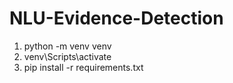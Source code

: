 # NLU-Evidence-Detection

1. python -m venv venv
2. venv\Scripts\activate
3. pip install -r requirements.txt
